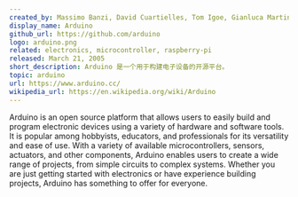 ```yaml
---
created_by: Massimo Banzi, David Cuartielles, Tom Igoe, Gianluca Martino
display_name: Arduino
github_url: https://github.com/arduino
logo: arduino.png
related: electronics, microcontroller, raspberry-pi
released: March 21, 2005
short_description: Arduino 是一个用于构建电子设备的开源平台。
topic: arduino
url: https://www.arduino.cc/
wikipedia_url: https://en.wikipedia.org/wiki/Arduino
---
```


Arduino is an open source platform that allows users to easily build and program electronic devices using a variety of hardware and software tools. It is popular among hobbyists, educators, and professionals for its versatility and ease of use. With a variety of available microcontrollers, sensors, actuators, and other components, Arduino enables users to create a wide range of projects, from simple circuits to complex systems. Whether you are just getting started with electronics or have experience building projects, Arduino has something to offer for everyone.
